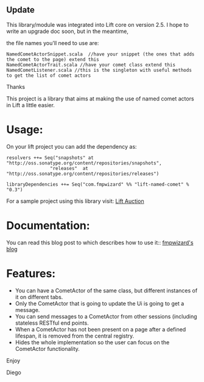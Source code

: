 ## Update

This library/module was integrated into Lift core on version 2.5. I hope to write an upgrade doc soon, but in the meantime, 

the file names you'll need to use are:

```
NamedCometActorSnippet.scala  //have your snippet (the ones that adds the comet to the page) extend this
NamedCometActorTrait.scala //have your comet class extend this
NamedCometListener.scala //this is the singleton with useful methods to get the list of comet actors

```

Thanks



This project is a library that aims at making the use of
named comet actors in Lift a little easier.

Usage:
=====

On your lift project you can add the dependency as:

    resolvers ++= Seq("snapshots" at "http://oss.sonatype.org/content/repositories/snapshots",
                    "releases"  at "http://oss.sonatype.org/content/repositories/releases")

    libraryDependencies ++= Seq("com.fmpwizard" %% "lift-named-comet" % "0.3")

For a sample project using this library visit:
[Lift Auction](https://github.com/fmpwizard/lift_auction)

Documentation:
=============

You can read this blog post to which describes how to use it::
[fmpwizard's blog](http://blog.fmpwizard.com/lift-comet-actor-per-tab-library)

Features:
=========

* You can have a CometActor of the same class, but different instances of it on different tabs.
* Only the CometActor that is going to update the Ui is going to get a message.
* You can send messages to a CometActor from other sessions (including stateless RESTful end points.
* When a CometActor has not been present on a page after a defined lifespan, it is removed from the central registry.
* Hides the whole implementation so the user can focus on the CometActor functionality. 


Enjoy

  Diego
